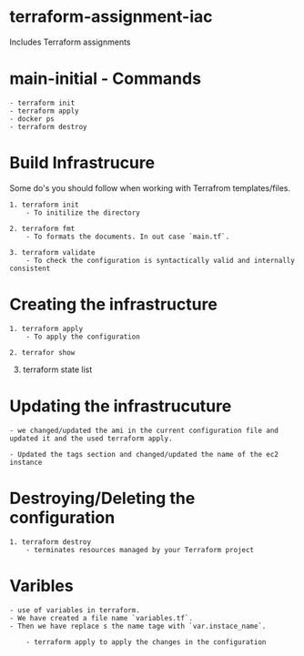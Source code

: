 # terraform-assignment-iac
Includes Terraform assignments

# main-initial - Commands
    - terraform init
    - terraform apply
    - docker ps
    - terraform destroy

# Build Infrastrucure
Some do's you should follow when working with Terrafrom templates/files.

    1. terraform init
        - To initilize the directory

    2. terraform fmt
        - To formats the documents. In out case `main.tf`.

    3. terraform validate
        - To check the configuration is syntactically valid and internally consistent

# Creating the infrastructure

    1. terraform apply
        - To apply the configuration

    2. terrafor show

3. terraform state list

# Updating the infrastrucuture
    - we changed/updated the ami in the current configuration file and updated it and the used terraform apply.

    - Updated the tags section and changed/updated the name of the ec2 instance

# Destroying/Deleting the configuration
    1. terraform destroy
        - terminates resources managed by your Terraform project

# Varibles
    - use of variables in terraform.
    - We have created a file name `variables.tf`.
    - Then we have replace s the name tage with `var.instace_name`.

        - terraform apply to apply the changes in the configuration